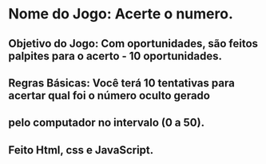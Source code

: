 # Nome do Jogo: Acerte o numero.
## Objetivo do Jogo: Com oportunidades, são feitos palpites para o acerto - 10 oportunidades.
## Regras Básicas: Você terá 10 tentativas para acertar qual foi o número oculto gerado
## pelo computador no intervalo (0 a 50).
## Feito Html, css e JavaScript.
